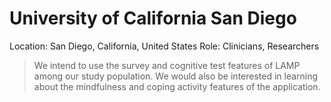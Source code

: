 # University of California San Diego

Location: San Diego, California, United States
Role: Clinicians, Researchers

> We intend to use the survey and cognitive test features of LAMP among our study population. We would also be interested in learning about the mindfulness and coping activity features of the application.